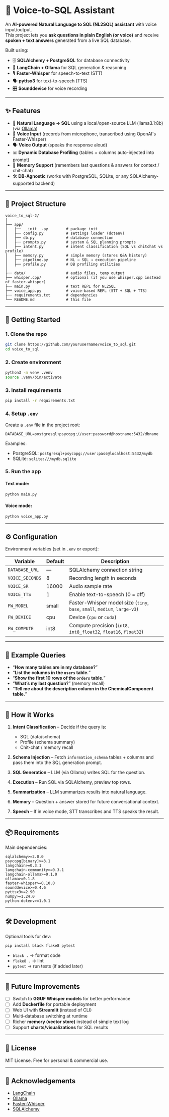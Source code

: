 # 🎤 Voice-to-SQL Assistant

An **AI-powered Natural Language to SQL (NL2SQL) assistant** with voice input/output.  
This project lets you **ask questions in plain English (or voice)** and receive **spoken + text answers** generated from a live SQL database.  

Built using:
- 🗄️ **SQLAlchemy + PostgreSQL** for database connectivity  
- 🧠 **LangChain + Ollama** for SQL generation & reasoning  
- 🎙️ **Faster-Whisper** for speech-to-text (STT)  
- 🗣️ **pyttsx3** for text-to-speech (TTS)  
- 🎛️ **Sounddevice** for voice recording  

---

## ✨ Features

- 🔗 **Natural Language → SQL** using a local/open-source LLM (llama3.1:8b) (via [Ollama](https://ollama.com))  
- 🎤 **Voice Input** (records from microphone, transcribed using OpenAI's Faster-Whisper)  
- 🗣️ **Voice Output** (speaks the response aloud)  
- 📊 **Dynamic Database Profiling** (tables + columns auto-injected into prompt)  
- 🧠 **Memory Support** (remembers last questions & answers for context / chit-chat)  
- 🛠️ **DB-Agnostic** (works with PostgreSQL, SQLite, or any SQLAlchemy-supported backend)  

---

## 📂 Project Structure

```
voice_to_sql-2/
│
├── app/
│   ├── __init__.py        # package init
│   ├── config.py          # settings loader (dotenv)
│   ├── db.py              # database connection
│   ├── prompts.py         # system & SQL planning prompts
│   ├── intent.py          # intent classification (SQL vs chitchat vs profile)
│   ├── memory.py          # simple memory (stores Q&A history)
│   ├── pipeline.py        # NL → SQL → execution pipeline
│   ├── profile.py         # DB profiling utilities
│
├── data/                  # audio files, temp output
├── whisper.cpp/           # optional (if you use whisper.cpp instead of faster-whisper)
├── main.py                # text REPL for NL2SQL
├── voice_app.py           # voice-based REPL (STT + SQL + TTS)
├── requirements.txt       # dependencies
└── README.md              # this file
```

---

## 🚀 Getting Started

### 1. Clone the repo

```bash
git clone https://github.com/yourusername/voice_to_sql.git
cd voice_to_sql
```

### 2. Create environment

```bash
python3 -m venv .venv
source .venv/bin/activate
```

### 3. Install requirements

```bash
pip install -r requirements.txt
```

### 4. Setup `.env`

Create a `.env` file in the project root:

```env
DATABASE_URL=postgresql+psycopg://user:password@hostname:5432/dbname
```

Examples:
- PostgreSQL: `postgresql+psycopg://user:pass@localhost:5432/mydb`
- SQLite: `sqlite:///mydb.sqlite`

### 5. Run the app

#### Text mode:

```bash
python main.py
```

#### Voice mode:

```bash
python voice_app.py
```

---

## ⚙️ Configuration

Environment variables (set in `.env` or export):

| Variable         | Default    | Description |
|------------------|------------|-------------|
| `DATABASE_URL`   | —          | SQLAlchemy connection string |
| `VOICE_SECONDS`  | 8          | Recording length in seconds |
| `VOICE_SR`       | 16000      | Audio sample rate |
| `VOICE_TTS`      | 1          | Enable text-to-speech (0 = off) |
| `FW_MODEL`       | small      | Faster-Whisper model size (`tiny`, `base`, `small`, `medium`, `large-v3`) |
| `FW_DEVICE`      | cpu        | Device (`cpu` or `cuda`) |
| `FW_COMPUTE`     | int8       | Compute precision (`int8`, `int8_float32`, `float16`, `float32`) |

---

## 📖 Example Queries

- “**How many tables are in my database?**”  
- “**List the columns in the `users` table.**”  
- “**Show the first 10 rows of the `orders` table.**”  
- “**What’s my last question?**” (memory recall)  
- “**Tell me about the description column in the ChemicalComponent table.**”  

---

## 🧠 How it Works

1. **Intent Classification** – Decide if the query is:
   - SQL (data/schema)  
   - Profile (schema summary)  
   - Chit-chat / memory recall  

2. **Schema Injection** – Fetch `information_schema` tables + columns and pass them into the SQL generation prompt.  

3. **SQL Generation** – LLM (via Ollama) writes SQL for the question.  

4. **Execution** – Run SQL via SQLAlchemy, preview top rows.  

5. **Summarization** – LLM summarizes results into natural language.  

6. **Memory** – Question + answer stored for future conversational context.  

7. **Speech** – If in voice mode, STT transcribes and TTS speaks the result.  

---

## 📦 Requirements

Main dependencies:

```
sqlalchemy>=2.0.0
psycopg[binary]>=3.1
langchain>=0.3.1
langchain-community>=0.3.1
langchain-ollama>=0.1.0
ollama>=0.1.8
faster-whisper>=0.10.0
sounddevice>=0.4.6
pyttsx3>=2.90
numpy>=1.24.0
python-dotenv>=1.0.1
```

---

## 🛠️ Development

Optional tools for dev:

```bash
pip install black flake8 pytest
```

- `black .` → format code  
- `flake8 .` → lint  
- `pytest` → run tests (if added later)  

---

## 🌟 Future Improvements

- [ ] Switch to **GGUF Whisper models** for better performance  
- [ ] Add **Dockerfile** for portable deployment  
- [ ] Web UI with **Streamlit** (instead of CLI)  
- [ ] Multi-database switching at runtime  
- [ ] Richer **memory (vector store)** instead of simple text log  
- [ ] Support **charts/visualizations** for SQL results  

---

## 📜 License

MIT License. Free for personal & commercial use.  

---

## 🙌 Acknowledgements

- [LangChain](https://www.langchain.com/)  
- [Ollama](https://ollama.com)  
- [Faster-Whisper](https://github.com/guillaumekln/faster-whisper)  
- [SQLAlchemy](https://www.sqlalchemy.org/)  

